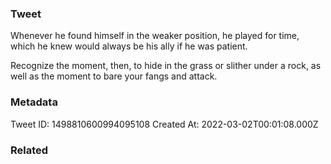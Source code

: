 ### Tweet
Whenever he found himself in the weaker position, he played for time, which he knew would always be his ally if he was patient.

Recognize the moment, then, to hide in the grass or slither under a rock, as well as the moment to bare your fangs and attack.

### Metadata
Tweet ID: 1498810600994095108
Created At: 2022-03-02T00:01:08.000Z

### Related

